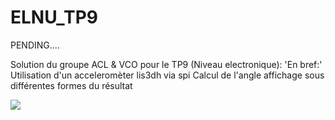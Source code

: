 # ELNU_TP9
PENDING....

Solution du groupe ACL & VCO pour le TP9 (Niveau electronique):
'En bref:'
Utilisation d'un acceleromèter lis3dh via spi 
Calcul de l'angle
affichage sous différentes formes du résultat 


<img src='https://www.gitclear.com/chart_glimpses/4aecfc51-a2b4-4c34-bf2e-3f144730b03b.png' />
